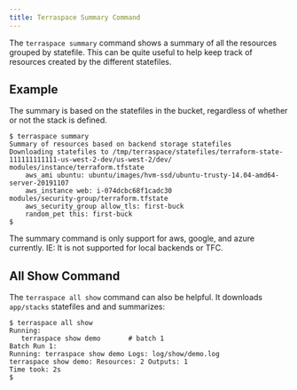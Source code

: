 ```yaml
---
title: Terraspace Summary Command
---
```


The `terraspace summary` command shows a summary of all the resources grouped by statefile. This can be quite useful to help keep track of resources created by the different statefiles.

## Example

The summary is based on the statefiles in the bucket, regardless of whether or not the stack is defined.

    $ terraspace summary
    Summary of resources based on backend storage statefiles
    Downloading statefiles to /tmp/terraspace/statefiles/terraform-state-111111111111-us-west-2-dev/us-west-2/dev/
    modules/instance/terraform.tfstate
        aws_ami ubuntu: ubuntu/images/hvm-ssd/ubuntu-trusty-14.04-amd64-server-20191107
        aws_instance web: i-074dcbc68f1cadc30
    modules/security-group/terraform.tfstate
        aws_security_group allow_tls: first-buck
        random_pet this: first-buck
    $

The summary command is only support for aws, google, and azure currently. IE: It is not supported for local backends or TFC.

## All Show Command

The `terraspace all show` command can also be helpful. It downloads `app/stacks` statefiles and and summarizes:

    $ terraspace all show
    Running:
       terraspace show demo       # batch 1
    Batch Run 1:
    Running: terraspace show demo Logs: log/show/demo.log
    terraspace show demo: Resources: 2 Outputs: 1
    Time took: 2s
    $
